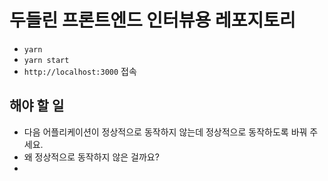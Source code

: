# 두들린 프론트엔드 인터뷰용 레포지토리

- `yarn`
- `yarn start`
- `http://localhost:3000` 접속
## 해야 할 일
- 다음 어플리케이션이 정상적으로 동작하지 않는데 정상적으로 동작하도록 바꿔 주세요.
- 왜 정상적으로 동작하지 않은 걸까요?
- 
